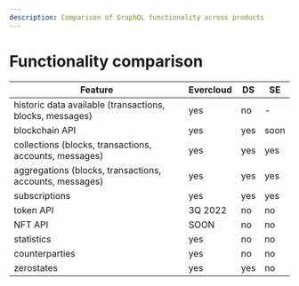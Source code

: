 ```yaml
---
description: Comparison of GraphQL functionality across products
---
```


# Functionality comparison



| Feature                                                  | Evercloud | DS  | SE   |
| -------------------------------------------------------- | --------- | --- | ---- |
| historic data available (transactions, blocks, messages) | yes       | no  | -    |
| blockchain API                                           | yes       | yes | soon |
| collections (blocks, transactions, accounts, messages)   | yes       | yes | yes  |
| aggregations (blocks, transactions, accounts, messages)  | yes       | yes | yes  |
| subscriptions                                            | yes       | yes | yes  |
| token API                                                | 3Q 2022   | no  | no   |
| NFT API                                                  | SOON      | no  | no   |
| statistics                                               | yes       | no  | no   |
| counterparties                                           | yes       | no  | no   |
| zerostates                                               | yes       | yes | no   |
